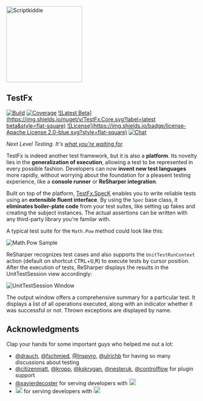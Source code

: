 <img src="http://matkoch.github.io/TestFx/gangsterscriptkiddie.gif" height="200px" alt="Scriptkiddie" />

## TestFx

[![Build](https://img.shields.io/teamcity/codebetter/Testfx_Ci.svg?label=master&style=flat-square)](http://teamcity.codebetter.com/project.html?projectId=Testfx)
[![Coverage](https://img.shields.io/teamcity/coverage/Testfx_Ci.svg?style=flat-square)](http://teamcity.codebetter.com/viewLog.html?buildTypeId=Testfx_Ci&buildId=lastSuccessful&tab=coverage_dotnet)
[![Latest Beta](https://img.shields.io/nuget/v/TestFx.Core.svg?label=latest beta&style=flat-square)](http://nuget.org/packages/TestFx.Core)
[![License](https://img.shields.io/badge/license-Apache License 2.0-blue.svg?style=flat-square)](https://github.com/matkoch/TestFx/blob/master/LICENSE)
[![Chat](https://img.shields.io/badge/gitter-join_chat-ff69b4.svg?style=flat-square)](https://gitter.im/matkoch/TestFx)

*Next Level Testing. It's [what you're waiting for](https://github.com/matkoch/TestFx/wiki/Motivation).*

TestFx is indeed another test framework, but it is also a **platform**. Its novelty lies in the **generalization of execution**, allowing a test to be represented in every possible fashion. Developers can now **invent new test languages** more rapidly, without worrying about the foundation for a pleasent testing experience, like a **console runner** or **ReSharper integration**.

Built on top of the platform, [TestFx.SpecK](https://github.com/matkoch/TestFx/wiki/SpecK) enables you to write reliable tests using an **extensible fluent interface**. By using the `Spec` base class, it **eliminates boiler-plate code** from your test suites, like setting up fakes and creating the subject instances. The actual assertions can be written with any third-party library you're familar with.

A typical test suite for the `Math.Pow` method could look like this:

![Math.Pow Sample](http://matkoch.github.io/TestFx/math_pow-1.png)

ReSharper recognizes test cases and also supports the `UnitTestRunContext` action (default on shortcut <kbd>CTRL</kbd>+<kbd>U</kbd>,<kbd>R</kbd>) to execute tests by cursor position. After the execution of tests, ReSharper displays the results in the UnitTestSession view accordingly:

![UnitTestSession Window](http://matkoch.github.io/TestFx/unit_test_session-1.png)

The output window offers a comprehensive summary for a particular test. It displays a list of all operations executed, along with an indicator whether it was successful or not. Thrown exceptions are displayed by name.

## Acknowledgments

Clap your hands for some important guys who helped me out a lot:

- [@drauch](https://github.com/drauch), [@fschmied](https://github.com/fschmied), [@Inspyro](https://github.com/Inspyro), [@ulrichb](https://github.com/ulrichb) for having so many discussions about testing
- [@citizenmatt](https://github.com/citizenmatt), [@kropp](https://github.com/kropp), [@kskrygan](https://github.com/kskrygan), [@nesteruk](https://github.com/nesteruk),  [@controlflow](https://github.com/controlflow) for plugin support
- [@xavierdecoster](https://github.com/xavierdecoster) for serving developers with [<img src="http://matkoch.github.io/TestFx/myget.png" height="18px" />](http://myget.org/)
- [<img src="http://matkoch.github.io/TestFx/jetbrains.png" height="18px"/>](http://www.jetbrains.com) for serving developers with [<img src="http://matkoch.github.io/TestFx/codebetter.png" height="18px"/>](http://codebetter.com/)
